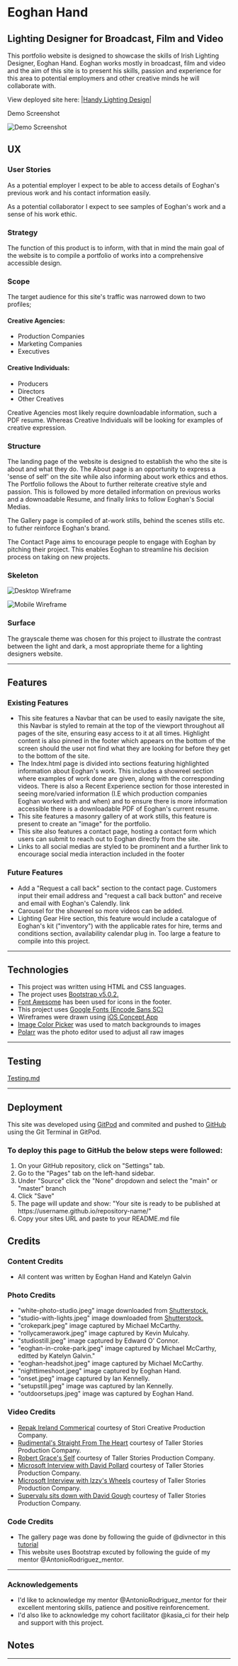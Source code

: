 <h1>Eoghan Hand</h1>
<h2>Lighting Designer for Broadcast, Film and Video</h2>
<p>This portfolio website is designed to showcase the skills of Irish Lighting Designer, Eoghan Hand. Eoghan works mostly in broadcast, film and video and the aim of this site is to present his skills, passion and experience for this area to potential employmers and other creative minds he will collaborate with.

View deployed site here: |[Handy Lighting Design](https://katelyn234.github.io/HandyLighting-Design/)|
</p>
<p>Demo Screenshot</p>

![Demo Screenshot](assets/Wireframes/demo-screenshot.png)

<h2>UX</h2>
<h3>User Stories</h3>
<p>As a potential employer I expect to be able to access details of Eoghan's previous work and his contact information easily. </p>

<p>As a potential collaborator I expect to see samples of Eoghan's work and a sense of his work ethic.</p>

<h3>Strategy</h3>
<p>The function of this product is to inform, with that in mind the main goal of the website is to compile a portfolio of works into a comprehensive accessible design.</p>

<h3>Scope</h3>
<p>The target audience for this site's traffic was narrowed down to two profiles; 
<h4>Creative Agencies:</h4>
    <ul>
        <li>Production Companies</li>
        <li>Marketing Companies</li>
        <li>Executives</li>
    </ul>

<h4>Creative Individuals:</h4>
    <ul>
        <li>Producers</li>
        <li>Directors</li>
        <li>Other Creatives</li>
    </ul>

<p>Creative Agencies most likely require downloadable information, such a PDF resume. Whereas Creative Individuals will be looking for examples of creative expression.</p>

<h3>Structure</h3>

<p>The landing page of the website is designed to establish the who the site is about and what they do. The About page is an opportunity to express a 'sense of self' on the site while also informing about work ethics and ethos. The Portfolio follows the About to further reiterate creative style and passion. This is followed by more detailed information on previous works and a downoadable Resume, and finally links to follow Eoghan's Social Medias. </p>

<p>The Gallery page is compiled of at-work stills, behind the scenes stills etc. to futher reinforce Eoghan's brand. 

The Contact Page aims to encourage people to engage with Eoghan by pitching their project. This enables Eoghan to streamline his decision process on taking on new projects.</p>

<h3>Skeleton</h3> 

 ![Desktop Wireframe](assets/Wireframes/eh-desktop-wireframes.png)
    
 ![Mobile Wireframe](assets/Wireframes/eh-mobile-wireframes.png)

<h3>Surface</h3>
<p>The grayscale theme was chosen for this project to illustrate the contrast between the light and dark, a most appropriate theme for a lighting designers website.</p>

<hr>

<h2>Features</h2>

<h3>Existing Features</h3>
	<ul>
		<li>This site features a Navbar that can be used to easily navigate the site, this Navbar is styled to remain at the top of the viewport throughout all pages of the site, ensuring easy access to it at all times. Highlight content is also pinned in the footer which appears on the bottom of the screen should the user not find what they are looking for before they get to the bottom of the site.</li>
		<li>The Index.html page is divided into sections featuring highlighted information about Eoghan's work. This includes a showreel section where examples of work done are given, along with the corresponding videos. There is also a Recent Experience section for those interested in seeing more/varied information (I.E which production companies Eoghan worked with and when) and to ensure there is more information accessible there is a downloadable PDF of Eoghan's current resume.</li>
		<li>This site features a masonry gallery of at work stills, this feature is present to create an "image" for the portfolio.</li>
        <li>This site also features a contact page, hosting a contact form which users can submit to reach out to Eoghan directly from the site.</li>
        <li>Links to all social medias are styled to be prominent and a further link to encourage social media interaction included in the footer</li> 
	</ul>

<h3>Future Features</h3>
	<ul>
		<li>Add a "Request a call back" section to the contact page. Customers input their email address and "request a call back button" and receive and email with Eoghan's Calendly. link</li>
		<li>Carousel for the showreel so more videos can be added.</li>
		<li>Lighting Gear Hire section, this feature would include a catalogue of Eoghan's kit ("inventory") with the applicable rates for hire, terms and conditions section, availability calendar plug in. Too large a feature to compile into this project.</li>
	</ul>

<hr>

<h2>Technologies</h2>
    <ul>
        <li>This project was written using HTML and CSS languages.</li>
        <li>The project uses <a href="https://getbootstrap.com/">Bootstrap v5.0.2.</a></li>
        <li><a href="https://fontawesome.com/">Font Awesome</a> has been used for icons in the footer.</li>
        <li>This project uses <a href="https://fonts.google.com/specimen/Encode+Sans+SC?query=encode">Google Fonts (Encode Sans SC)</a></li>
        <li>Wireframes were drawn using <a href="https://concepts.app/en/">iOS Concept App</a></li>
        <li><a href="https://imagecolorpicker.com/">Image Color Picker</a> was used to match backgrounds to images</li>
        <li><a href="https://photoeditor.polarr.co/">Polarr</a> was the photo editor used to adjust all raw images</li>
    </ul>
<hr>

<h2>Testing</h2>

[Testing.md](https://github.com/Katelyn234/HandyLighting-Design/blob/main/TESTING.md)
    <hr>

<h2>Deployment</h2>
    <p>This site was developed using <a href="http://gitpod.io">GitPod</a> and commited and pushed to <a href="https://github.com/">GitHub</a> using the Git Terminal in GitPod.</p>
<h3>To deploy this page to GitHub the below steps were followed:</h3> 
    <ol>
        <li>On your GitHub repository, click on "Settings" tab.</li>
        <li>Go to the "Pages" tab on the left-hand sidebar.</li>
        <li>Under "Source" click the "None" dropdown and select the "main" or "master" branch</li>
        <li>Click "Save"</li>
        <li>The page will update and show: "Your site is ready to be published at https://username.github.io/repository-name/"</li>
        <li>Copy your sites URL and paste to your README.md file</li>
    </ol>   

<!--<h3>How to run this project locally:</h3>
<h4>In order to clone this project from <a href="https://github.com/">GitHub</a> you'll need:</h4>
    <ol>
        <li>A <a href="https://github.com/">GitHub</a> account</li>
        <li><a href="https://www.google.com/chrome/?brand=IBEF&gclsrc=aw.ds&gclid=CjwKCAjwgISIBhBfEiwALE19ScntT9AfO_NT-rdhELelak9BG26KQKCu-ChyVr4bxzWHbfBnbOhPyhoC9f4QAvD_BwE">Chrome Browser</a></li>
    </ol>    
    <hr>
<h3>How to run this project locally:</h3>
<h4>In order to clone this project from <a href="https://github.com/">GitHub</a> you'll need:</h4>
    <ol>
        <li>A <a href="https://github.com/">GitHub</a> account</li>
        <li><a href="https://www.google.com/chrome/?brand=IBEF&gclsrc=aw.ds&gclid=CjwKCAjwgISIBhBfEiwALE19ScntT9AfO_NT-rdhELelak9BG26KQKCu-ChyVr4bxzWHbfBnbOhPyhoC9f4QAvD_BwE">Chrome Browser</a></li>
    </ol>
<h4></h4>        
    <hr>-->    

<h2>Credits</h2>
<h3>Content Credits</h3>
    <ul>
    <li>All content was written by Eoghan Hand and Katelyn Galvin</li>
    </ul>
    <h3>Photo Credits</h3>
        <ul>
            <li>"white-photo-studio.jpeg" image downloaded from <a href="https://www.shutterstock.com/image-photo/interior-modern-photo-studio-chair-professional-793002787">Shutterstock.</a></li>
            <li>"studio-with-lights.jpeg" image downloaded from <a href="https://www.shutterstock.com/image-photo/empty-photo-studio-white-cyclorama-monoblocks-1894652761">Shutterstock.</a></li>
            <li>"crokepark.jpeg" image captured by Michael McCarthy.</li>
            <li>"rollycamerawork.jpeg" image captured by Kevin Mulcahy.</li>
            <li>"studiostill.jpeg" image captured by Edward O' Connor.</li>
            <li>"eoghan-in-croke-park.jpeg" image captured by Michael McCarthy, editted by Katelyn Galvin."</li>
            <li>"eoghan-headshot.jpeg" image captured by Michael McCarthy.</li>
            <li>"nighttimeshoot.jpeg" image captured by Eoghan Hand.</li>
            <li>"onset.jpeg" image captured by Ian Kennelly.</li>
            <li>"setupstill.jpeg" image was captured by Ian Kennelly.</li>
            <li>"outdoorsetups.jpeg" image was captured by Eoghan Hand.</li>
        </ul>

<h3>Video Credits</h3>
        <ul>
            <li><a href="https://www.youtube.com/watch?v=QHnO31wuns0&t=1s">Repak Ireland Commerical</a> courtesy of Stori Creative Production Company.</li>
            <li><a href="https://www.youtube.com/watch?v=UJY5IoMKj6g&t=3s">Rudimental's Straight From The Heart</a> courtesy of Taller Stories Production Company.</li>
            <li><a href="https://www.youtube.com/watch?v=wN5a0DvokjU">Robert Grace's Self</a> courtesy of Taller Stories Production Company.</li>
            <li><a href="https://www.youtube.com/watch?v=bzcC7WWbOpU&t=7s">Microsoft Interview with David Pollard</a> courtesy of Taller Stories Production Company.</li>
            <li><a href="https://www.youtube.com/watch?v=lXvYtzBRZWo">Microsoft Interview with Izzy's Wheels</a> courtesy of Taller Stories Production Company.</li>
            <li><a href="https://www.youtube.com/watch?v=-09W-f7UKfY">Supervalu sits down with David Gough</a> courtesy of Taller Stories Production Company.</li>
        </ul>

<h3>Code Credits</h3>
    <ul>
            <li>The gallery page was done by following the guide of @divnector in this <a href="https://www.youtube.com/watch?v=XRJq2gHZ0MU&t=164s">tutorial</a></li>
            <li>This website uses Bootstrap excuted by following the guide of my mentor @AntonioRodriguez_mentor.</li>
        </ul>
    <hr>
<h3>Acknowledgements</h3>
    <ul>
        <li>I'd like to acknowledge my mentor @AntonioRodriguez_mentor for their excellent mentoring skills, patience and positive reinforencement.</li>
        <li>I'd also like to acknowledge my cohort facilitator @kasia_ci for their help and support with this project.</li>
    </ul>    

<h2>Notes</h2>
    
<hr>